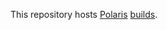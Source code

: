 This repository hosts [Polaris](https://www.logicbind.io/polaris) [builds](https://github.com/logicbindofficial/polaris-builds/releases/).
